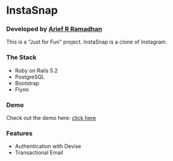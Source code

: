 # InstaSnap
### Developed by [Arief R Ramadhan](https://ariefrizky.com)

This is a "Just for Fun" project. InstaSnap is a clone of Instagram.

### The Stack
* Ruby on Rails 5.2
* PostgreSQL
* Bootstrap
* Flynn


### Demo
Check out the demo here: [click here](https://instasnap.prototypolab.com)

### Features
* Authentication with Devise
* Transactional Email
